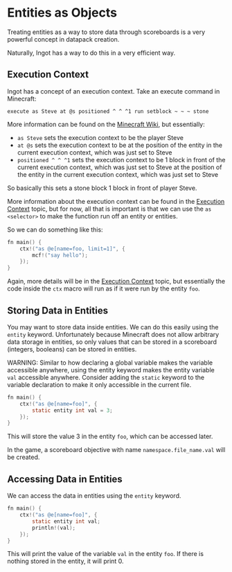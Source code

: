 # Entities as Objects

Treating entities as a way to store data through scoreboards is a very powerful concept in datapack creation.

Naturally, Ingot has a way to do this in a very efficient way.

## Execution Context

Ingot has a concept of an execution context. Take an execute command in Minecraft:

```
execute as Steve at @s positioned ^ ^ ^1 run setblock ~ ~ ~ stone
```

More information can be found on the [Minecraft Wiki](https://minecraft.wiki/w/Commands/execute), but essentially:

* `as Steve` sets the execution context to be the player Steve
* `at @s` sets the execution context to be at the position of the entity in the current execution context, which was just set to Steve
* `positioned ^ ^ ^1` sets the execution context to be 1 block in front of the current execution context, which was just set to Steve at the position of the entity in the current execution context, which was just set to Steve

So basically this sets a stone block 1 block in front of player Steve.

More information about the execution context can be found in the [Execution Context](Execution-Context.md) topic, but for now, all that is important is that we can use the `as <selector>` to make the function run off an entity or entities.

So we can do something like this:

```C
fn main() {
    ctx!("as @e[name=foo, limit=1]", {
        mcf!("say hello");
    });
}
```

Again, more details will be in the [Execution Context](Execution-Context.md) topic, but essentially the code inside the `ctx` macro will run as if it were run by the entity `foo`.

## Storing Data in Entities

You may want to store data inside entities. We can do this easily using the `entity` keyword. Unfortunately because Minecraft does not allow arbitrary data storage in entities, so only values that can be stored in a scoreboard (integers, booleans) can be stored in entities.

WARNING: Similar to how declaring a global variable makes the variable accessible anywhere, using the entity keyword makes the entity variable `val` accessible anywhere. Consider adding the `static` keyword to the variable declaration to make it only accessible in the current file.

```C
fn main() {
    ctx!("as @e[name=foo]", {
        static entity int val = 3;
    });
}
```

This will store the value 3 in the entity `foo`, which can be accessed later.

In the game, a scoreboard objective with name `namespace.file_name.val` will be created.

## Accessing Data in Entities

We can access the data in entities using the `entity` keyword.

```C
fn main() {
    ctx!("as @e[name=foo]", {
        static entity int val;
        println!(val);
    });
}
```

This will print the value of the variable `val` in the entity `foo`. If there is nothing stored in the entity, it will print 0.